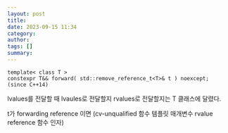 ```yaml
---
layout: post
title:
date: 2023-09-15 11:34
category:
author:
tags: []
summary:
---
```


```
template< class T >
constexpr T&& forward( std::remove_reference_t<T>& t ) noexcept;
(since C++14)
```

lvalues를 전달할 때 lvaules로 전달할지 rvalues로 전달할지는 T 클래스에 달렸다.

t가 forwarding reference 이면 (cv-unqualified 함수 템플릿 매개변수 rvalue reference 함수 인자)
